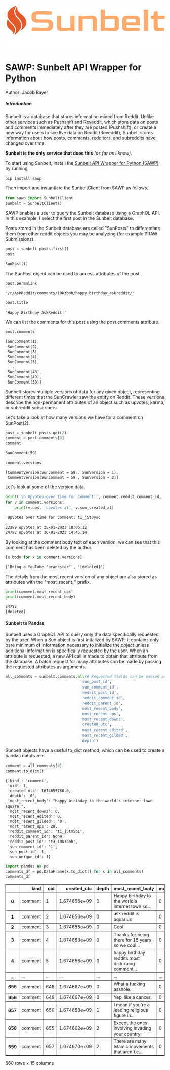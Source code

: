 
![Sunbelt](/assets/logo-no-background.png)


# SAWP: Sunbelt API Wrapper for Python
Author: Jacob Bayer

##### Introduction
Sunbelt is a database that stores information mined from Reddit. Unlike other services such as Pushshift and Reveddit, which store data on posts and comments immediately after they are posted (Pushshift), or create a new way for users to see live data on Reddit (Reveddit), Sunbelt stores information about how posts, comments, redditors, and subreddits have changed over time. 

**Sunbelt is the only service that does this** *(as far as I know)*.

To start using Sunbelt, install the [Sunbelt API Wrapper for Python (SAWP)](https://pypi.org/project/sawp/) by running 

` pip install sawp `

Then import and instantiate the SunbeltClient from SAWP as follows.


```python
from sawp import SunbeltClient
sunbelt = SunbeltClient()
```

SAWP enables a user to query the Sunbelt database using a GraphQL API. In this example, I select the first post in the Sunbelt database.

Posts stored in the Sunbelt database are called "SunPosts" to differentiate them from other reddit objects you may be analyzing (for example PRAW Submissions).


```python
post = sunbelt.posts.first()
post
```




    SunPost(1)



The SunPost object can be used to access attributes of the post.



```python
post.permalink
```




    '/r/AskReddit/comments/10kzboh/happy_birthday_askreddit/'




```python
post.title
```




    'Happy Birthday AskReddit!'



We can list the comments for this post using the post.comments attribute.


```python
post.comments
```




    [SunComment(1),
     SunComment(2),
     SunComment(3),
     SunComment(4),
     SunComment(5),
     ...
     SunComment(48),
     SunComment(49),
     SunComment(50)]



Sunbelt stores multiple versions of data for any given object, representing different times that the SunCrawler saw the entity on Reddit. These versions describe the non-permanent attributes of an object such as upvotes, karma, or subreddit subscribers.

Let's take a look at how many versions we have for a comment on SunPost(2).


```python
post = sunbelt.posts.get(2)
comment = post.comments[3]
comment
```




    SunComment(59)




```python
comment.versions
```




    [CommentVersion(SunComment = 59 , SunVersion = 1),
     CommentVersion(SunComment = 59 , SunVersion = 2)]



Let's look at some of the version data.


```python
print('\n Upvotes over time for Comment:', comment.reddit_comment_id, '\n') #, '\n Posted in r/', post.subreddit.display_name, '\n')
for v in comment.versions:
    print(v.ups, 'upvotes at', v.sun_created_at)
```

    
     Upvotes over time for Comment: t1_j5t0ysc 
    
    22389 upvotes at 25-01-2023 18:06:12
    24792 upvotes at 26-01-2023 14:45:14


By looking at the comment body text of each version, we can see that this comment has been deleted by the author.


```python
[x.body for x in comment.versions]
```




    ['Being a YouTube "prankster"', '[deleted]']



The details from the most recent version of any object are also stored as attributes with the "most_recent_" prefix.


```python
print(comment.most_recent_ups)
print(comment.most_recent_body)
```

    24792
    [deleted]


#### Sunbelt to Pandas

Sunbelt uses a GraphQL API to query only the data specifically requested by the user. When a Sun object is first initalized by SAWP, it contains only bare minimum of information necessary to initialize the object unless additional information is specifically requested by the user. When an attribute is requested, a new API call is made to obtain that attribute from the database. A batch request for many attributes can be made by passing the requested attributes as arguments.


```python
all_comments = sunbelt.comments.all(# Requested fields can be passed as args
                                 'sun_post_id',
                                 'sun_comment_id',
                                 'reddit_post_id',
                                 'reddit_comment_id',
                                 'reddit_parent_id',
                                 'most_recent_body',
                                 'most_recent_ups',
                                 'most_recent_downs',
                                 'created_utc',
                                 'most_recent_edited',
                                 'most_recent_gilded',
                                 'depth')
```

Sunbelt objects have a useful to_dict method, which can be used to create a pandas dataframe.


```python
comment = all_comments[0]
comment.to_dict()
```




    {'kind': 'comment',
     'uid': 1,
     'created_utc': 1674655786.0,
     'depth': '0',
     'most_recent_body': "Happy birthday to the world's internet town square.",
     'most_recent_downs': 0,
     'most_recent_edited': 0,
     'most_recent_gilded': '0',
     'most_recent_ups': 28,
     'reddit_comment_id': 't1_j5tm5b1',
     'reddit_parent_id': None,
     'reddit_post_id': 't3_10kzboh',
     'sun_comment_id': '1',
     'sun_post_id': 1,
     'sun_unique_id': 1}




```python
import pandas as pd
comments_df = pd.DataFrame(x.to_dict() for x in all_comments)
comments_df
```




<div>
<style scoped>
    .dataframe tbody tr th:only-of-type {
        vertical-align: middle;
    }

    .dataframe tbody tr th {
        vertical-align: top;
    }

    .dataframe thead th {
        text-align: right;
    }
</style>
<table border="1" class="dataframe">
  <thead>
    <tr style="text-align: right;">
      <th></th>
      <th>kind</th>
      <th>uid</th>
      <th>created_utc</th>
      <th>depth</th>
      <th>most_recent_body</th>
      <th>most_recent_downs</th>
      <th>most_recent_edited</th>
      <th>most_recent_gilded</th>
      <th>most_recent_ups</th>
      <th>reddit_comment_id</th>
      <th>reddit_parent_id</th>
      <th>reddit_post_id</th>
      <th>sun_comment_id</th>
      <th>sun_post_id</th>
      <th>sun_unique_id</th>
    </tr>
  </thead>
  <tbody>
    <tr>
      <th>0</th>
      <td>comment</td>
      <td>1</td>
      <td>1.674656e+09</td>
      <td>0</td>
      <td>Happy birthday to the world's internet town sq...</td>
      <td>0</td>
      <td>0</td>
      <td>0</td>
      <td>28</td>
      <td>t1_j5tm5b1</td>
      <td>None</td>
      <td>t3_10kzboh</td>
      <td>1</td>
      <td>1</td>
      <td>1</td>
    </tr>
    <tr>
      <th>1</th>
      <td>comment</td>
      <td>2</td>
      <td>1.674656e+09</td>
      <td>0</td>
      <td>ask reddit is aquarius</td>
      <td>0</td>
      <td>0</td>
      <td>0</td>
      <td>8</td>
      <td>t1_j5tlz13</td>
      <td>None</td>
      <td>t3_10kzboh</td>
      <td>2</td>
      <td>1</td>
      <td>2</td>
    </tr>
    <tr>
      <th>2</th>
      <td>comment</td>
      <td>3</td>
      <td>1.674655e+09</td>
      <td>0</td>
      <td>Cool</td>
      <td>0</td>
      <td>0</td>
      <td>0</td>
      <td>7</td>
      <td>t1_j5tlfri</td>
      <td>None</td>
      <td>t3_10kzboh</td>
      <td>3</td>
      <td>1</td>
      <td>3</td>
    </tr>
    <tr>
      <th>3</th>
      <td>comment</td>
      <td>4</td>
      <td>1.674658e+09</td>
      <td>0</td>
      <td>Thanks for being there for 15 years so we coul...</td>
      <td>0</td>
      <td>0</td>
      <td>0</td>
      <td>8</td>
      <td>t1_j5tq7nj</td>
      <td>None</td>
      <td>t3_10kzboh</td>
      <td>4</td>
      <td>1</td>
      <td>4</td>
    </tr>
    <tr>
      <th>4</th>
      <td>comment</td>
      <td>5</td>
      <td>1.674656e+09</td>
      <td>0</td>
      <td>happy birthday reddits most disturbing comment...</td>
      <td>0</td>
      <td>0</td>
      <td>0</td>
      <td>8</td>
      <td>t1_j5tmm97</td>
      <td>None</td>
      <td>t3_10kzboh</td>
      <td>5</td>
      <td>1</td>
      <td>5</td>
    </tr>
    <tr>
      <th>...</th>
      <td>...</td>
      <td>...</td>
      <td>...</td>
      <td>...</td>
      <td>...</td>
      <td>...</td>
      <td>...</td>
      <td>...</td>
      <td>...</td>
      <td>...</td>
      <td>...</td>
      <td>...</td>
      <td>...</td>
      <td>...</td>
      <td>...</td>
    </tr>
    <tr>
      <th>655</th>
      <td>comment</td>
      <td>648</td>
      <td>1.674667e+09</td>
      <td>0</td>
      <td>What a fucking asshole.</td>
      <td>0</td>
      <td>0</td>
      <td>0</td>
      <td>1</td>
      <td>t1_j5udej5</td>
      <td>None</td>
      <td>t3_10kzjx3</td>
      <td>648</td>
      <td>15</td>
      <td>648</td>
    </tr>
    <tr>
      <th>656</th>
      <td>comment</td>
      <td>649</td>
      <td>1.674667e+09</td>
      <td>0</td>
      <td>Yep, like a cancer.</td>
      <td>0</td>
      <td>0</td>
      <td>0</td>
      <td>1</td>
      <td>t1_j5uf640</td>
      <td>None</td>
      <td>t3_10kzjx3</td>
      <td>649</td>
      <td>15</td>
      <td>649</td>
    </tr>
    <tr>
      <th>657</th>
      <td>comment</td>
      <td>650</td>
      <td>1.674658e+09</td>
      <td>1</td>
      <td>I mean if you're a leading religious figure in...</td>
      <td>0</td>
      <td>0</td>
      <td>0</td>
      <td>39</td>
      <td>t1_j5tselp</td>
      <td>None</td>
      <td>t3_10kzjx3</td>
      <td>650</td>
      <td>15</td>
      <td>650</td>
    </tr>
    <tr>
      <th>658</th>
      <td>comment</td>
      <td>655</td>
      <td>1.674662e+09</td>
      <td>2</td>
      <td>Except the ones involving invading your country</td>
      <td>0</td>
      <td>0</td>
      <td>0</td>
      <td>11</td>
      <td>t1_j5u073l</td>
      <td>None</td>
      <td>t3_10kzjx3</td>
      <td>655</td>
      <td>15</td>
      <td>655</td>
    </tr>
    <tr>
      <th>659</th>
      <td>comment</td>
      <td>657</td>
      <td>1.674670e+09</td>
      <td>2</td>
      <td>There are many Islamic movements that aren't c...</td>
      <td>0</td>
      <td>0</td>
      <td>0</td>
      <td>1</td>
      <td>t1_j5unxzh</td>
      <td>None</td>
      <td>t3_10kzjx3</td>
      <td>657</td>
      <td>15</td>
      <td>657</td>
    </tr>
  </tbody>
</table>
<p>660 rows × 15 columns</p>
</div>

